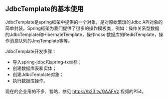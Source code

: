 ## JdbcTemplate的基本使用

JdbcTemplate是spring框架中提供的一个对象，是对原始繁琐的Jdbc     API对象的简单封装。Spring框架为我们提供了很多的操作模板类，例如：操作关系型数据的JdbcTemplate和HibernateTemplate，操作nosql数据库的RedisTemplate，操作消息队列的JmsTemplate等等。

JdbcTemplate开发步骤：

- 导入spring-jdbc和spring-tx坐标；
- 创建数据库表和实体；
- 创建JdbcTemplate对象；
- 执行数据库操作。

现在的企业用的不多，暂略，参见 https://b23.tv/GAAFVz 视频的P54。

